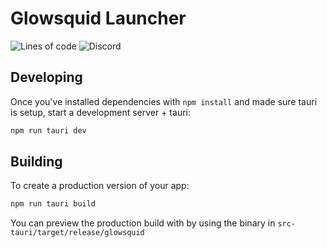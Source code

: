 # Glowsquid Launcher

![Lines of code](https://img.shields.io/tokei/lines/github/glowsquid-launcher/glowsquid?style=for-the-badge)
![Discord](https://img.shields.io/discord/1050624267592663050?style=for-the-badge)

## Developing

Once you've installed dependencies with `npm install` and made sure tauri is setup, start a development server + tauri:

```bash
npm run tauri dev
```

## Building

To create a production version of your app:

```bash
npm run tauri build
```

You can preview the production build with by using the binary in `src-tauri/target/release/glowsquid`

